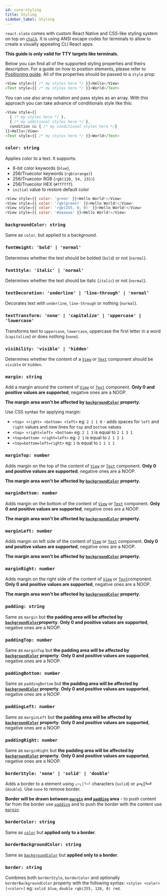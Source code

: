 ```yaml
---
id: core-styling
title: Styling
sidebar_label: Styling
---
```


`react-slate` comes with custom React Native and CSS-like styling system on top on [`chalk`](https://github.com/chalk/chalk). It is using ANSI escape codes for terminals to allow to create a visually appealing CLI React apps.

**This guide is only valid for TTY targets like terminals.**

Below you can find all of the supported styling properties and theirs description. For a guide on how to position elements, please refer to [Positioning guide](./core-positioning.md). All of the properties should be passed to a `style` prop:

```js
<View style={{ /* my styles here */ }}>Hello</View>
<Text style={{ /* my styles here */ }}>World</Text>
```

You can use also array notation and pass styles as an array. With this approach you can take advance of conditionals style like this:

```js
<View style={[
  { /* my styles here */ },
  { /* my additional styles here */ },
  condition && { /* my conditional styles here */}
]}>Hello</View>
<Text style={{ /* my styles here */ }}>World</Text>
```

### `color: string`

Applies color to a text. It supports:

- 8-bit color keywords (`blue`),
- 256/Truecolor keywords (`rgb(orange)`)
- 256/Truecolor RGB (`rgb(120, 54, 231)`)
- 256/Truecolor HEX (`#ffffff`).
- `initial` value to restore default color

```js
<View style={{ color: 'green' }}>Hello World!</View>
<View style={{ color: 'rgb(green)' }}>Hello World!</View>
<View style={{ color: 'rgb(255, 0, 0)' }}>Hello World!</View>
<View style={{ color: '#aaaaaa' }}>Hello World!</View>
```

### `backgroundColor: string`

Same as `color`, but applied to a background.

### `fontWeight: 'bold' | 'normal'`

Determines whether the text should be bolded (`bold`) or not (`normal`).

### `fontStyle: 'italic' | 'normal'`

Determines whether the text should be italic (`italic`) or not (`normal`).

### `textDecoration: 'underline' | 'line-through' | 'normal'`

Decorates text with `underline`, `line-through` or nothing (`normal`).

### `textTransform: 'none' | 'capitalize' | 'uppercase' | 'lowercase'`

Transforms text to `uppercase`, `lowercase`, uppercase the first letter in a word (`capitalize`) or does nothing (`none`).

### `visibility: 'visible' | 'hidden'`

Determines whether the content of a [`View`](./view-component.md) or [`Text`](./text-component.md) component should be `visible` or `hidden`.

### `margin: string`

Add a margin around the content of [`View`](./view-component.md) or [`Text`](./text-component.md) component. **Only 0 and positive values are supported**, negative ones are a NOOP.

**The margin area won't be affected by [`backgroundColor`](#background-color) property.**

Use CSS syntax for applying margin:

- `<top> <right> <bottom> <left>` eg: `2 1 1 0` - adds spaces for `left` and `right` values and new lines for `top` and `bottom` values
- `<top> <right=left> <bottom>` eg: `2 1 3` is equal to `2 1 3 1`
- `<top=bottom> <right=left>` eg: `2 1` is equal to `2 1 2 1`
- `<top=bottom=left=right>` eg: `1` is equal to `1 1 1 1`

### `marginTop: number`

Adds margin on the top of the content of [`View`](./view-component.md) or [`Text`](./text-component.md) component. **Only 0 and positive values are supported**, negative ones are a NOOP.

**The margin area won't be affected by [`backgroundColor`](#backgroundcolor-string) property.**

### `marginBottom: number`

Adds margin on the bottom of the content of [`View`](./view-component.md) or [`Text`](./text-component.md) component. **Only 0 and positive values are supported**, negative ones are a NOOP.

**The margin area won't be affected by [`backgroundColor`](#backgroundcolor-string) property.**

### `marginLeft: number`

Adds margin on left side of the content of [`View`](./view-component.md) or [`Text`](./text-component.md) component. **Only 0 and positive values are supported**, negative ones are a NOOP.

**The margin area won't be affected by [`backgroundColor`](#backgroundcolor-string) property.**

### `marginRight: number`

Adds margin on the right side of the content of [`View`](./view-component.md) or [`Text`](./text-component.md)component. **Only 0 and positive values are supported**, negative ones are a NOOP.

**The margin area won't be affected by [`backgroundColor`](#backgroundcolor-string) property.**

### `padding: string`

Same as `margin` but **the padding area will be affected by [`backgroundColor`](#backgroundcolor-string)property**. **Only 0 and positive values are supported**, negative ones are a NOOP.

### `paddingTop: number`

Same as `marginTop` but **the padding area will be affected by [`backgroundColor`](#backgroundcolor-string) property**. **Only 0 and positive values are supported**, negative ones are a NOOP.

### `paddingBottom: number`

Same as `paddingBottom` but **the padding area will be affected by [`backgroundColor`](#backgroundcolor-string) property**. **Only 0 and positive values are supported**, negative ones are a NOOP.

### `paddingLeft: number`

Same as `marginLeft` but **the padding area will be affected by [`backgroundColor`](#backgroundcolor-string) property**. **Only 0 and positive values are supported**, negative ones are a NOOP.

### `paddingRight: number`

Same as `marginRight` but **the padding area will be affected by [`backgroundColor`](#backgroundcolor-string) property**. **Only 0 and positive values are supported**, negative ones are a NOOP.

### `borderStyle: 'none' | 'solid' | 'double'`

Adds a border to a element using `┌─┐│└─┘` characters (`solid`) or `╔═╗║╚═╝` (`double`). Use `none` to remove border.

**Border will be drawn between [`margin`](#margin-string) and [`padding`](#padding-string) area** - to push content far from the border use [`padding`](#padding-string) and to push the border with the content use [`margin`](#margin-string).

### `borderColor: string`

Same as [`color`](#color-string) but **applied only to a border**.

### `borderBackgroundColor: string`

Same as [`backgroundColor`](#backgroundcolor-string) but **applied only to a border**.

### `border: string`

Combines both `borderStyle`, `borderColor` and optionally `borderBackgroundColor` property with the following syntax: `<style> <color> [<color>]` eg: `solid blue`, `double rgb(255, 128, 0) red`.

